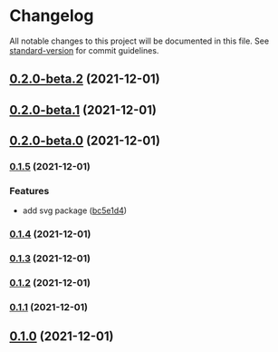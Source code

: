 # Changelog

All notable changes to this project will be documented in this file. See [standard-version](https://github.com/conventional-changelog/standard-version) for commit guidelines.

## [0.2.0-beta.2](https://github.com/element-plus/element-plus-icons/compare/v0.2.0-beta.1...v0.2.0-beta.2) (2021-12-01)

## [0.2.0-beta.1](https://github.com/element-plus/element-plus-icons/compare/v0.2.0-beta.0...v0.2.0-beta.1) (2021-12-01)

## [0.2.0-beta.0](https://github.com/element-plus/element-plus-icons/compare/v0.1.5...v0.2.0-beta.0) (2021-12-01)

### [0.1.5](https://github.com/element-plus/element-plus-icons/compare/v0.1.4...v0.1.5) (2021-12-01)


### Features

* add svg package ([bc5e1d4](https://github.com/element-plus/element-plus-icons/commit/bc5e1d4d0500a15349ba9ec147bd822079693044))

### [0.1.4](https://github.com/element-plus/element-plus-icons/compare/v0.1.3...v0.1.4) (2021-12-01)

### [0.1.3](https://github.com/element-plus/element-plus-icons/compare/v0.1.2...v0.1.3) (2021-12-01)

### [0.1.2](https://github.com/element-plus/element-plus-icons/compare/v0.1.1...v0.1.2) (2021-12-01)

### [0.1.1](https://github.com/element-plus/element-plus-icons/compare/v0.1.0...v0.1.1) (2021-12-01)

## [0.1.0](https://github.com/element-plus/element-plus-icons/compare/v0.0.10...v0.1.0) (2021-12-01)

